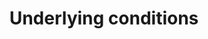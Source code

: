---
banner:
  content: People with certain pre-existing conditions are at greater risk for severe COVID-19 infection. Find out about these conditions and special precautions you can take.
  display: false
  heading: Call your doctor
layout: category
redirect_from: 
- /older-people-special-precautions/
name: underlying-conditions
owner: CDC
questions:
- who-is-at-higher-risk-for-serious-illness-from-covid-19
- are-people-with-disabilities-at-higher-risk
- what-should-people-at-higher-risk-of-serious-illness-with-covid-19-do
- additional-steps-child-special-healthcare-need
- seasonal-allergies-increased-risk
- risk-for-complications-from-covid-19-if-i-smoke-cigarettes
- risk-for-complications-from-covid-19-if-i-vape-tobacco-or-nicotine
redirect_from:
- /underlying-conditions/
- /underlying-conditions/how-were-the-underlying-conditions-selected/
- /how-were-the-underlying-conditions-selected/
- /underlying-conditions/what-about-underlying-medical-conditions-that-are-not-included-on-this-list/
- /what-about-underlying-medical-conditions-that-are-not-included-on-this-list/
- /underlying-conditions/what-does-well-controlled-mean/
- /what-does-well-controlled-mean/
- /underlying-conditions/what-does-more-sever-illness-mean/
- /what-does-more-sever-illness-mean/
- /what-does-more-severe-illness-mean/
title: Underlying conditions
---
